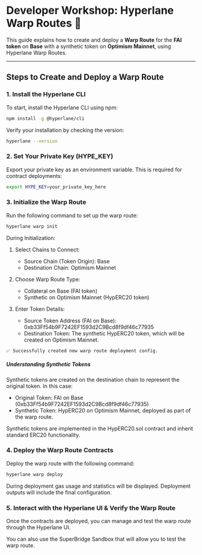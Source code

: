 # Developer Workshop: Hyperlane Warp Routes 🌉

This guide explains how to create and deploy a **Warp Route** for the **FAI token** on **Base** with a synthetic token on **Optimism Mainnet**, using Hyperlane Warp Routes.

---

## Steps to Create and Deploy a Warp Route

### **1. Install the Hyperlane CLI**

To start, install the Hyperlane CLI using npm:

```bash
npm install -g @hyperlane/cli
```

Verify your installation by checking the version:

```bash
hyperlane --version
```

### **2. Set Your Private Key (HYPE_KEY)**

Export your private key as an environment variable. This is required for contract deployments:

```bash
export HYPE_KEY=your_private_key_here
```

### **3. Initialize the Warp Route**

Run the following command to set up the warp route:

```bash
hyperlane warp init
```

During Initialization:

1. Select Chains to Connect:

   - Source Chain (Token Origin): Base
   - Destination Chain: Optimism Mainnet

2. Choose Warp Route Type:

   - Collateral on Base (FAI token)
   - Synthetic on Optimism Mainnet (HypERC20 token)

3. Enter Token Details:
   - Source Token Address (FAI on Base): 0xb33Ff54b9F7242EF1593d2C9Bcd8f9df46c77935
   - Destination Token: The synthetic HypERC20 token, which will be created on Optimism Mainnet.

```bash
✅ Successfully created new warp route deployment config.
```

##### Understanding Synthetic Tokens

Synthetic tokens are created on the destination chain to represent the original token. In this case:

- Original Token: FAI on Base (0xb33Ff54b9F7242EF1593d2C9Bcd8f9df46c77935)
- Synthetic Token: HypERC20 on Optimism Mainnet, deployed as part of the warp route.

Synthetic tokens are implemented in the HypERC20.sol contract and inherit standard ERC20 functionality.

### **4. Deploy the Warp Route Contracts**

Deploy the warp route with the following command:

```bash
hyperlane warp deploy
```

During deployment gas usage and statistics will be displayed. Deployment outputs will include the final configuration.

### **5. Interact with the Hyperlane UI & Verify the Warp Route**

Once the contracts are deployed, you can manage and test the warp route through the Hyperlane UI.

You can also use the SuperBridge Sandbox that will allow you to test the warp route.
